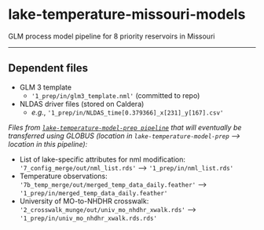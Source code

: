 # lake-temperature-missouri-models
GLM process model pipeline for 8 priority reservoirs in Missouri

-------------------
## Dependent files 
* GLM 3 template
  * `'1_prep/in/glm3_template.nml'` (committed to repo)
* NLDAS driver files (stored on Caldera)
  * _e.g._, `'1_prep/in/NLDAS_time[0.379366]_x[231]_y[167].csv'`

*Files  from [`lake-temperature-model-prep pipeline`](https://github.com/USGS-R/lake-temperature-model-prep) that will eventually be transferred using GLOBUS (location in `lake-temperature-model-prep` --> location in this pipeline):*
* List of lake-specific attributes for nml modification: `'7_config_merge/out/nml_list.rds'` --> `'1_prep/in/nml_list.rds'`
* Temperature observations: `'7b_temp_merge/out/merged_temp_data_daily.feather'` --> `'1_prep/in/merged_temp_data_daily.feather'`
* University of MO-to-NHDHR crosswalk: `'2_crosswalk_munge/out/univ_mo_nhdhr_xwalk.rds'` --> `'1_prep/in/univ_mo_nhdhr_xwalk.rds.rds'`

